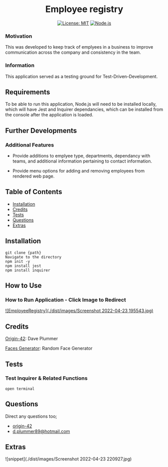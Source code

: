 <div align="center">

# Employee registry

</div>


<div align="center">

[![License: MIT](https://img.shields.io/github/license/adonisjs/adonis-framework?style=for-the-badge)](https://opensource.org/licenses/MIT) [![Node.js](https://badges.aleen42.com/src/node.svg)](Node.js) 

</div>


### Motivation

This was developed to keep track of emplyees in a business to improve communication across the company and consistency in the team.

### Information

This application served as a testing ground for Test-Driven-Development. 

## Requirements

To be able to run this application, Node.js will need to be installed locally, which will have Jest and Inquirer dependancies, which can be installed from the console after the application is loaded.

## Further Developments

### Additional Features

- Provide additions to emplyee type, departments, dependancy with teams, and additional information pertaining to contact information. 

- Provide menu options for adding and removing employees from rendered web page.

## Table of Contents

* [Installation](#installation)
* [Credits](#credits)
* [Tests](#tests)
* [Questions](#questions)
* [Extras](#extras)

## Installation

```
git clone {path}
Navigate to the directory
npm init -y
npm install jest
npm install inquirer
```

## How to Use


### How to Run Application - Click Image to Redirect

[![EmployeeRegistry](./dist/images/Screenshot 2022-04-23 195543.jpg)](https://youtu.be/_0b44capTxA)

## Credits

[Origin-42](https://github.com/origin-42): Dave Plummer

[Faces Generator](https://dumbmatter.com/facesjs/): Random Face Generator

## Tests

### Test Inquirer & Related Functions


```
open terminal
```

## Questions

Direct any questions too;

- [origin-42](https://github.com/origin-42)
- d.plummer89@hotmail.com

## Extras

![snippet](./dist/images/Screenshot 2022-04-23 220927.jpg)
